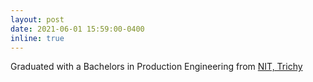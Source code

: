 ```yaml
---
layout: post
date: 2021-06-01 15:59:00-0400
inline: true
---
```


Graduated with a Bachelors in Production Engineering from <a href="https://www.nitt.edu/">NIT, Trichy</a>
